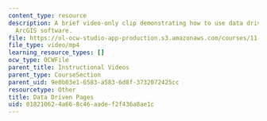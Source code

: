 ```yaml
---
content_type: resource
description: A brief video-only clip demonstrating how to use data driven pages in
  ArcGIS software.
file: https://ol-ocw-studio-app-production.s3.amazonaws.com/courses/11-205-introduction-to-spatial-analysis-fall-2019/018210624a668c46aadef2f436a8ae1c_MIT11_205F19_data_driven_pages.mp4
file_type: video/mp4
learning_resource_types: []
ocw_type: OCWFile
parent_title: Instructional Videos
parent_type: CourseSection
parent_uid: 9e0b03e1-6583-a583-6d8f-3732072425cc
resourcetype: Other
title: Data Driven Pages
uid: 01821062-4a66-8c46-aade-f2f436a8ae1c
---
```

